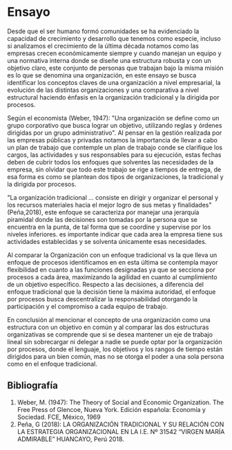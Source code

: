 # Ensayo 
Desde que el ser humano formó comunidades se ha evidenciado la capacidad de crecimiento y desarrollo que tenemos como especie, incluso si analizamos el crecimiento de la última década notamos como las empresas crecen económicamente siempre y cuando manejan un equipo y una normativa interna donde se diseñe una estructura robusta y con un objetivo claro, este conjunto de personas que trabajan bajo la misma misión es lo que se denomina una organización, en este ensayo se busca identificar los conceptos claves de una organización a nivel empresarial, la evolución de las distintas organizaciones y una comparativa a nivel estructural haciendo énfasis en la organización tradicional y la dirigida por procesos.

Según el economista (Weber, 1947): "Una organización se define como un grupo corporativo que busca lograr un objetivo, utilizando reglas y órdenes dirigidas por un grupo administrativo". Al pensar en la gestión realizada por las empresas públicas y privadas notamos la importancia de llevar a cabo un plan de trabajo que contemple un plan de trabajo conde se clarifique los cargos, las actividades y sus responsables para su ejecución, estas fechas deben de cubrir todos los enfoques que solventes las necesidades de la empresa, sin olvidar que todo este trabajo se rige a tiempos de entrega, de esa forma es como se plantean dos tipos de organizaciones, la tradicional y la dirigida por procesos.

"La organización tradicional ... consiste en dirigir y organizar el personal y los recursos materiales hacia el mejor logro de sus metas y finalidades"(Peña,2018), este enfoque se caracteriza por manejar una jerarquía piramidal donde las decisiones son tomadas por la persona que se encuentra en la punta, de tal forma que se coordine y supervise por los niveles inferiores. es importante indicar que cada area la empresa tiene sus actividades establecidas y se solventa únicamente esas necesidades.

Al comparar la Organización con un enfoque tradicional vs la que lleva un enfoque de procesos identificamos en en esta última se contempla mayor flexibilidad en cuanto a las funciones designadas ya que se secciona por procesos a cada área, maximizando la agilidad en cuanto al cumplimiento de un objetivo específico. Respecto a las decisiones, a diferencia del enfoque tradicional que la decisión tiene la máxima autoridad, el enfoque por procesos busca descentralizar la responsabilidad otorgando la participación y el compromiso a cada equipo de trabajo.

En conclusión al mencionar el concepto de una organización como una estructura con un objetivo en común y al comparar las dos estructuras organizativas se comprende que si se desea mantener un eje de trabajo lineal sin sobrecargar ni delegar a nadie se puede optar por la organización por procesos, donde el lenguaje, los objetivos y los rangos de tiempo están dirigidos para un bien común, mas no se otorga el poder a una sola persona como en el enfoque tradicional.

## Bibliografía
1. Weber, M. (1947): The Theory of Social and Economic Organization. The Free Press of Glencoe, Nueva York. Edición española: Economía y Sociedad. FCE, México, 1969
2. Peña, G (2018): LA ORGANIZACIÓN TRADICIONAL Y SU RELACIÓN CON LA ESTRATEGIA ORGANIZACIONAL EN LA I.E. Nº 31542 “VIRGEN MARÍA ADMIRABLE” HUANCAYO, Perú 2018.
